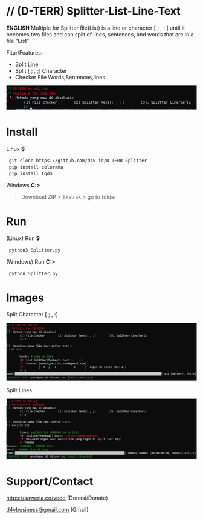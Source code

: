 # // (D-TERR) Splitter-List-Line-Text 
<b>ENGLISH</b>
Multiple for Splitter file(List) is a line or character [ ; , : ] until it becomes two files and can split of lines, sentences, and words that are in a file "List"

Fitur/Features:
- Split Line
- Split [ ; , ;] Character
- Checker File Words,Sentences,lines

<img src="images/D-TERR.jpg">

# Install
Linux **$**
```bash
 git clone https://github.com/d4v-id/D-TERR-Splitter
 pip install colorama
 pip install tqdm
```
Windows **C:>**

> Download ZIP > Ekstrak > go to folder

# Run
(Linux) Run **$**
```bash
 python3 Splitter.py
```
(Windows) Run **C:>**
```bash
 python Splitter.py
```
# Images
Split Character [ ; , :]


<img src="images/D-TERR(2).jpg">


Split Lines

<img src="images/D-TERR(3).jpg">

# Support/Contact
https://saweria.co/vedd (Donasi/Donate)

d4vbusiness@gmail.com (Gmail)
